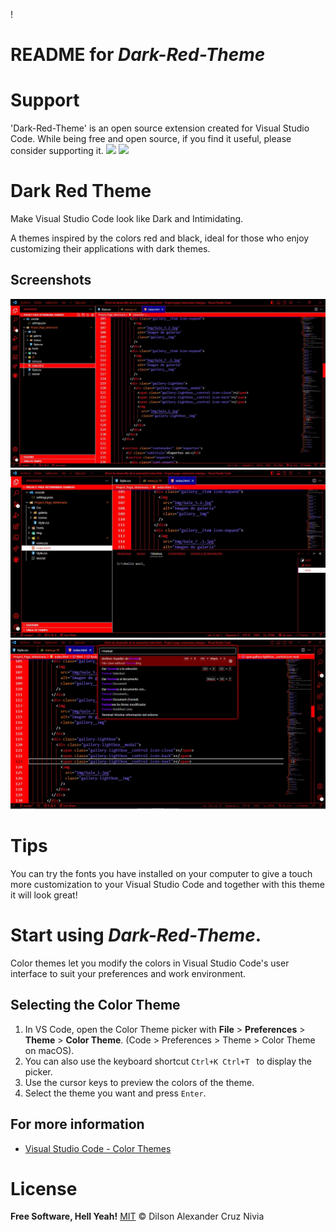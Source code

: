 ! [](https://github.com/Dilson24/Dark-Red-Theme/blob/main/image/Logo.JPG)

# README for *Dark-Red-Theme*

# Support
'Dark-Red-Theme' is an open source extension created for Visual Studio Code. While being free and open source, if you find it useful, please consider supporting it.
![](https://img.shields.io/github/stars/Dilson24/Dark-Red-Theme?style=social) ![](https://img.shields.io/visual-studio-marketplace/i/Dark-Red-Theme.Red-Dark-Theme?style=plastic)
# Dark Red Theme
Make Visual Studio Code look like Dark and Intimidating.

A themes inspired by the colors red and black, ideal for those who enjoy customizing their applications with dark themes.
## Screenshots
![View One](https://github.com/Dilson24/Dark-Red-Theme/blob/main/image/vista1.JPG "View One")
![View Two](https://github.com/Dilson24/Dark-Red-Theme/blob/main/image/vista2.JPG "View Two")
![View Three](https://github.com/Dilson24/Dark-Red-Theme/blob/main/image/vista3.JPG "View Three")

# Tips
You can try the fonts you have installed on your computer to give a touch more customization to your Visual Studio Code and together with this theme it will look great! 

# Start using *Dark-Red-Theme*. 

Color themes let you modify the colors in Visual Studio Code's user interface to suit your preferences and work environment.

## Selecting the Color Theme

1. In VS Code, open the Color Theme picker with **File** > **Preferences** > **Theme** > **Color Theme**. (Code > Preferences > Theme > Color Theme on macOS).
2. You can also use the keyboard shortcut  `Ctrl+K Ctrl+T ` to display the picker.
3. Use the cursor keys to preview the colors of the theme.
4. Select the theme you want and press `Enter`.

## For more information

* [Visual Studio Code - Color Themes](https://code.visualstudio.com/docs/getstarted/themes)

# License
**Free Software, Hell Yeah!**
[MIT](https://choosealicense.com/licenses/mit/) © Dilson Alexander Cruz Nivia
